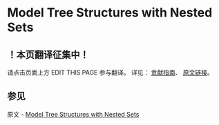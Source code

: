 # Model Tree Structures with Nested Sets

## ！本页翻译征集中！

请点击页面上方 EDIT THIS PAGE 参与翻译。
详见：
[贡献指南]( https://github.com/JinMuInfo/MongoDB-Manual-zh/blob/master/CONTRIBUTING.md )、
[原文链接](  https://docs.mongodb.com/manual/tutorial/model-tree-structures-with-nested-sets/  )。

## 参见

原文 - [Model Tree Structures with Nested Sets]( https://docs.mongodb.com/manual/tutorial/model-tree-structures-with-nested-sets/ )

